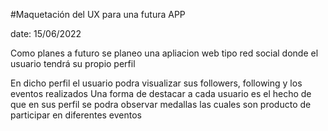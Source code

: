 #Maquetación del UX para una futura APP

date: 15/06/2022

Como planes a futuro se planeo una apliacion web tipo red social donde el usuario tendrá su propio perfil 

En dicho perfil el usuario podra visualizar sus followers, following y los eventos realizados
Una forma de destacar a cada usuario es el hecho de que en sus perfil se podra observar medallas las cuales son producto de participar en diferentes eventos 








